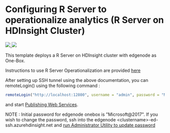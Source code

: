# Configuring R Server to operationalize analytics (R Server on HDInsight Cluster)

<a href="https://portal.azure.com/#create/Microsoft.Template/uri/https%3A%2F%2Fraw.githubusercontent.com%2FMicrosoft%2Fmicrosoft-r%2Fmaster%2Frserver-arm-templates%2Fhdinsight%2Fazuredeploy.json" target="_blank">
    <img src="http://azuredeploy.net/deploybutton.png" />
</a>
<a href="http://armviz.io/#/?load=https%3A%2F%2Fraw.githubusercontent.com%2FMicrosoft%2Fmicrosoft-r%2Fmaster%2Frserver-arm-templates%2Fhdinsight%2Fazuredeploy.json" target="_blank">
    <img src="http://armviz.io/visualizebutton.png"/>
</a>


This template deploys a R Server on HDInsight cluster with edgenode as One-Box.

Instructions to use R Server Operationalization are provided [here](https://docs.microsoft.com/en-us/azure/hdinsight/hdinsight-hadoop-r-server-get-started#using-microsoft-r-server-operationalization)

After setting up SSH tunnel using the above documentation, you can remoteLogin() using the following command : 

```R
remoteLogin("http://localhost:12800", username = "admin", password = "Microsoft@2017")
```

and start [Publishing Web Services](https://msdn.microsoft.com/en-us/microsoft-r/operationalize/data-scientist-manage-services).

NOTE : Initial password for edgenode onebox is "Microsoft@2017". If you wish to change the password, ssh into the edgenode \<clustername\>-ed-ssh.azurehdinsight.net and [run Administrator Utility to update password](https://msdn.microsoft.com/en-us/microsoft-r/operationalize/admin-utility#setupdate-local-administrator-password)
